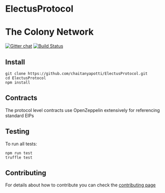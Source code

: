 # ElectusProtocol

<!-- <img align="center" src="./img/colonyNetwork_color.svg" /> -->

# The Colony Network

[![Gitter chat](https://badges.gitter.im/gitterHQ/gitter.png)](https://gitter.im/ElectusProtocol/Lobby)
[![Build Status](https://ci.appveyor.com/api/projects/status/c4v10eoq85vpyptp/branch/master?svg=true)](https://ci.appveyor.com/project/chaitanyapotti/electusprotocol/branch/master)

## Install

```
git clone https://github.com/chaitanyapotti/ElectusProtocol.git
cd ElectusProtocol
npm install
```

## Contracts

The protocol level contracts use OpenZeppelin extensively for referencing standard EIPs

## Testing

To run all tests:

```
npm run test
truffle test
```

## Contributing

For details about how to contribute you can check the [contributing page](CONTRIBUTING.md)
